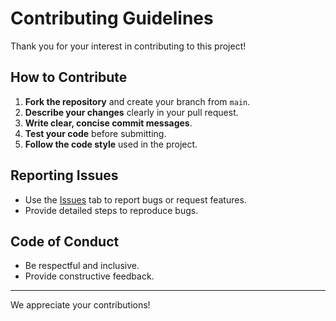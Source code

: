 # Contributing Guidelines

Thank you for your interest in contributing to this project!

## How to Contribute

1. **Fork the repository** and create your branch from `main`.
2. **Describe your changes** clearly in your pull request.
3. **Write clear, concise commit messages**.
4. **Test your code** before submitting.
5. **Follow the code style** used in the project.

## Reporting Issues

- Use the [Issues](../../issues) tab to report bugs or request features.
- Provide detailed steps to reproduce bugs.

## Code of Conduct

- Be respectful and inclusive.
- Provide constructive feedback.

---

We appreciate your contributions!